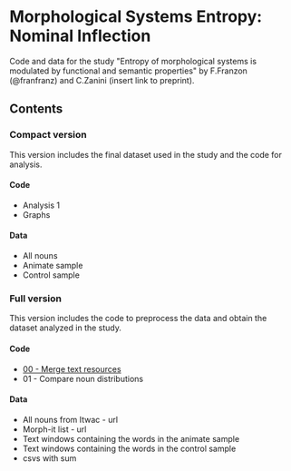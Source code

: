 # Morphological Systems Entropy: Nominal Inflection
Code and data for the study "Entropy of morphological systems is modulated by functional and semantic properties" by F.Franzon (@franfranz) and C.Zanini (insert link to preprint).

## Contents

### Compact version
This version includes the final dataset used in the study and the code for analysis. 
#### Code 
* Analysis 1
* Graphs

#### Data 
* All nouns
* Animate sample
* Control sample


### Full version
This version includes the code to preprocess the data and obtain the dataset analyzed in the study. 

#### Code
* [00 - Merge text resources](https://github.com/franfranz/Morphological_Systems_Entropy/blob/main/00_EMS_Merge_text_resources_v1_0_0.R)
* 01 - Compare noun distributions
#### Data 
* All nouns from Itwac - url
* Morph-it list - url
* Text windows containing the words in the animate sample
* Text windows containing the words in the control sample
* csvs with sum
